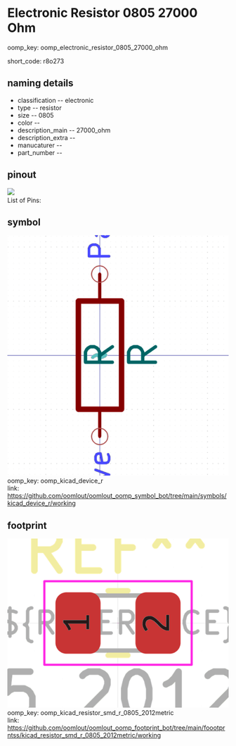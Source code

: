 # Electronic Resistor 0805 27000 Ohm
oomp_key: oomp_electronic_resistor_0805_27000_ohm  

short_code: r8o273
## naming details
* classification -- electronic
* type -- resistor
* size -- 0805
* color -- 
* description_main -- 27000_ohm
* description_extra -- 
* manucaturer -- 
* part_number -- 
## pinout
![](working_pinout_600.png)  
List of Pins:

## symbol

![](symbol/0/working/working_600.png)  
oomp_key: oomp_kicad_device_r  
link: https://github.com/oomlout/oomlout_oomp_symbol_bot/tree/main/symbols/kicad_device_r/working  


## footprint

![](footprint/0/working/working_600.png)  
oomp_key: oomp_kicad_resistor_smd_r_0805_2012metric  
link: https://github.com/oomlout/oomlout_oomp_footprint_bot/tree/main/foootprntss/kicad_resistor_smd_r_0805_2012metric/working  
